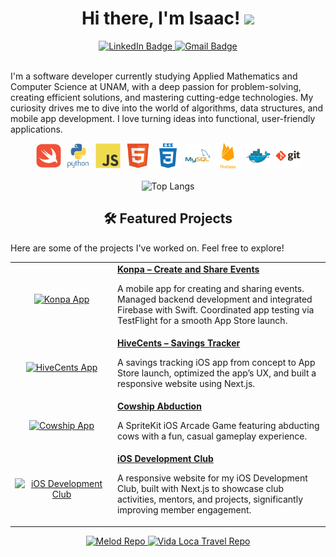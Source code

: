 <h1 align="center">
  Hi there, I'm Isaac! 
  <img src="https://media.giphy.com/media/hvRJCLFzcasrR4ia7z/giphy.gif" width="30"/>
</h1>


<div id="badges" align="center">
  <a href="https://linkedin.com/in/gisaacln">
    <img src="https://img.shields.io/badge/LinkedIn-blue?style=for-the-badge&logo=linkedin&logoColor=white" alt="LinkedIn Badge"/>
  </a>
  <a href="mailto:isaac.developertech@gmail.com">
    <img src="https://img.shields.io/badge/Gmail-D14836?style=for-the-badge&logo=gmail&logoColor=white" alt="Gmail Badge"/>
  </a>
</div>
<div align="center">
  <a>
     <img src="https://komarev.com/ghpvc/?username=GIsaacLN&style=flat-square&color=blue" alt=""/>
  </a>
</div>
<p>
  I'm a software developer currently studying Applied Mathematics and Computer Science at UNAM, with a deep passion for problem-solving, creating efficient solutions, and mastering cutting-edge technologies. My curiosity drives me to dive into the world of algorithms, data structures, and mobile app development. I love turning ideas into functional, user-friendly applications.
</p>

<div align="center">
   <img src="https://github.com/devicons/devicon/blob/master/icons/swift/swift-original.svg" title="Swift" alt="Swift" width="40" height="40"/>&nbsp;
   <img src="https://github.com/devicons/devicon/blob/master/icons/python/python-original-wordmark.svg" title="Python" alt="Python" width="40" height="40"/>&nbsp;
   <img src="https://github.com/devicons/devicon/blob/master/icons/javascript/javascript-original.svg" title="JavaScript" alt="JavaScript" width="40" height="40"/>&nbsp;
   <img src="https://github.com/devicons/devicon/blob/master/icons/html5/html5-original.svg" title="HTML5" alt="HTML5" width="40" height="40"/>&nbsp;
   <img src="https://github.com/devicons/devicon/blob/master/icons/css3/css3-plain-wordmark.svg" title="CSS3" alt="CSS3" width="40" height="40"/>&nbsp;
   <img src="https://github.com/devicons/devicon/blob/master/icons/mysql/mysql-original-wordmark.svg" title="MySQL" alt="MySQL" width="40" height="40"/>&nbsp;
   <img src="https://github.com/devicons/devicon/blob/master/icons/firebase/firebase-plain-wordmark.svg" title="Firebase" alt="Firebase" width="40" height="40"/>&nbsp;
   <img src="https://github.com/devicons/devicon/blob/master/icons/docker/docker-original.svg" title="Docker" alt="Docker" width="40" height="40"/>&nbsp;
   <img src="https://github.com/devicons/devicon/blob/master/icons/git/git-original-wordmark.svg" title="Git" alt="Git" width="40" height="40"/>
</div>
<br>
<div align="center">
  <img src="https://github-readme-stats-five-dun-79.vercel.app/api/top-langs/?username=GIsaacLN&layout=compact&theme=github_dark" alt="Top Langs" />
</div>

<h2 align="center">
  🛠️ Featured Projects 
</h2>

Here are some of the projects I've worked on. Feel free to explore!

<table align="center">
  <tr>
    <td align="center" width="150">
      <a href="https://konpa.app">
        <img src="https://gisaacln.github.io/img/projects/konpa-icon.png" alt="Konpa App" width="100" height="100" />
      </a>
    </td>
    <td align="left">
      <a href="https://konpa.app"><strong>Konpa – Create and Share Events</strong></a>
      <p>A mobile app for creating and sharing events. Managed backend development and integrated Firebase with Swift. Coordinated app testing via TestFlight for a smooth App Store launch.</p>
    </td>
  </tr>
  <tr>
    <td align="center" width="150">
      <a href="https://hivecents.com">
        <img src="https://gisaacln.github.io/img/projects/hivecents-icon.png" alt="HiveCents App" width="100" height="100" />
      </a>
    </td>
    <td align="left">
      <a href="https://hivecents.com"><strong>HiveCents – Savings Tracker</strong></a>
      <p>A savings tracking iOS app from concept to App Store launch, optimized the app’s UX, and built a responsive website using Next.js.</p>
    </td>
  </tr>
  <tr>
    <td align="center" width="150">
      <a href="https://cowship.netlify.app">
        <img src="https://gisaacln.github.io/img/projects/cowship-icon.png" alt="Cowship App" width="100" height="100" />
      </a>
    </td>
    <td align="left">
      <a href="https://cowship.netlify.app"><strong>Cowship Abduction</strong></a>
      <p>A SpriteKit iOS Arcade Game featuring abducting cows with a fun, casual gameplay experience.</p>
    </td>
  </tr>
    <tr>
    <td align="center" width="150">
      <a href="https://iosclub.netlify.app">
        <img src="https://iosclub.netlify.app/ioslab.png" alt="iOS Development Club" width="100" height="100" />
      </a>
    </td>
    <td align="left">
      <a href="https://iosclub.netlify.app"><strong>iOS Development Club</strong></a>
      <p>A responsive website for my iOS Development Club, built with Next.js to showcase club activities, mentors, and projects, significantly improving member engagement.</p>
    </td>
  </tr>
</table>

<div align="center">
  <a href="https://github.com/GIsaacLN/Melod">
    <img src="https://github-readme-stats.vercel.app/api/pin/?username=GIsaacLN&repo=Melod&theme=github_dark" alt="Melod Repo" />
  </a>
  <a href="https://gisaacln.github.io/VidaLocaTravel">
    <img src="https://github-readme-stats.vercel.app/api/pin/?username=GIsaacLN&repo=VidaLocaTravel&theme=github_dark" alt="Vida Loca Travel Repo" />
  </a>
</div>

